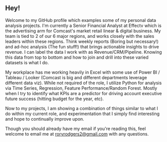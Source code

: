 ## Hey! 
Welcome to my GitHub profile which examples some of my personal data analysis projects. I'm currently a Senior Financial Analyst at Effectv which is the advertising arm for Comcast's market retail linear & digital business. My team is tied to 2 of our 6 major regions, and works closely with the sales leaders within these regions. Think weekly reports (Boring but necessary!) and ad-hoc analysis (The fun stuff!) that brings actionable insights to drive revenue. I can label the data I work with as Revenue/CRM/Pipeline. Knowing this data from top to bottom and how to join and drill into these varied datasets is what I do. 

My workplace has me working heavily in Excel with some use of Power BI / Tableau / Looker (Comcast is big and different departments leverage different data viz). While not required of the role, I utilize Python for analysis via Time Series, Regression, Feature Performance/Random Forest. Mostly when I try to identify what KPIs are a predictor for driving account executive future success (hitting budget for the year, etc). 

Now to my projects, I am showing a combination of things similar to what I do within my current role, and experimentation that I simply find interesting and hope to continually improve upon. 

Though you should already have my email if you're reading this, feel welcome to email me at roryrodgers2@gmail.com with any questions. 

<!--
**RoryR/RoryR** is a ✨ _special_ ✨ repository because its `README.md` (this file) appears on your GitHub profile.

Here are some ideas to get you started:

- 🔭 I’m currently working on ...
- 🌱 I’m currently learning ...
- 👯 I’m looking to collaborate on ...
- 🤔 I’m looking for help with ...
- 💬 Ask me about ...
- 📫 How to reach me: ...
- 😄 Pronouns: ...
- ⚡ Fun fact: ...
-->
